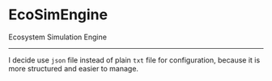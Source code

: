 # EcoSimEngine
Ecosystem Simulation Engine

---
I decide use `json` file instead of plain `txt` file for configuration, because it is more structured and easier to manage.